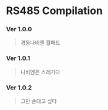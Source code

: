 RS485 Compilation
=================
### Ver 1.0.0
> 경동나비엔 월패드
### Ver 1.0.1
> 나비엔은 스레기다
### Ver 1.0.2
> 그만 손대고 싶다
